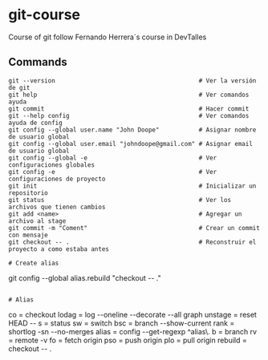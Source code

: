 # git-course

Course of git follow Fernando Herrera´s course in DevTalles

## Commands
```
git --version                                        # Ver la versión de git
git help                                             # Ver comandos ayuda
git commit                                           # Hacer commit
git --help config                                    # Ver comandos ayuda de config
git config --global user.name "John Doope"           # Asignar nombre de usuario global
git config --global user.email "johndoope@gmail.com" # Asignar email de usuario global
git config --global -e                               # Ver configuraciones globales
git config -e                                        # Ver configuraciones de proyecto
git init                                             # Inicializar un repositorio
git status                                           # Ver los archivos que tienen cambios
git add <name>                                       # Agregar un archivo al stage
git commit -m "Coment"                               # Crear un commit con mensaje
git checkout -- .                                    # Reconstruir el proyecto a como estaba antes

# Create alias
```
git config --global alias.rebuild "checkout -- ."
```

# Alias
```
co = checkout
lodag = log --oneline --decorate --all graph
unstage = reset HEAD --
s = status
sw = switch
bsc = branch --show-current
rank = shortlog -sn --no-merges
alias = config --get-regexp ^alias\\.
b = branch
rv = remote -v
fo = fetch origin
pso = push origin
plo = pull origin
rebuild = checkout -- .
```
```